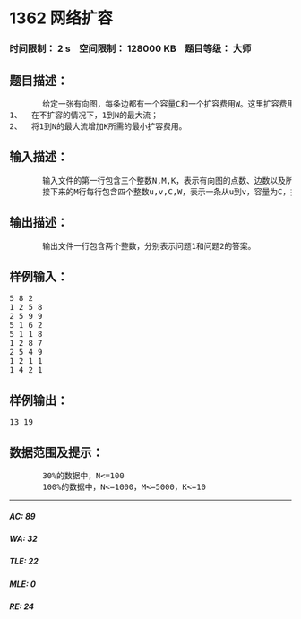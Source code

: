 # 1362 网络扩容   
### 时间限制： 2 s&nbsp;&nbsp;&nbsp;&nbsp;空间限制： 128000 KB&nbsp;&nbsp;&nbsp;&nbsp;题目等级： 大师  
## 题目描述：  

<pre>
       给定一张有向图，每条边都有一个容量C和一个扩容费用W。这里扩容费用是指将容量扩大1所需的费用。求：
1、  在不扩容的情况下，1到N的最大流；
2、  将1到N的最大流增加K所需的最小扩容费用。
</pre>
  
  
## 输入描述：  

<pre>
       输入文件的第一行包含三个整数N,M,K，表示有向图的点数、边数以及所需要增加的流量。
       接下来的M行每行包含四个整数u,v,C,W，表示一条从u到v，容量为C，扩容费用为W的边。
</pre>
  
  
## 输出描述：  

<pre>
       输出文件一行包含两个整数，分别表示问题1和问题2的答案。
</pre>
  
  
## 样例输入：  

<pre>
5 8 2
1 2 5 8
2 5 9 9
5 1 6 2
5 1 1 8
1 2 8 7
2 5 4 9
1 2 1 1
1 4 2 1
</pre>
  
  
## 样例输出：  

<pre>
13 19
</pre>
  
  
## 数据范围及提示：  

<pre>
       30%的数据中，N<=100
       100%的数据中，N<=1000，M<=5000，K<=10
</pre>
  
  
***  

##### AC: 89  
##### WA: 32  
##### TLE: 22  
##### MLE: 0  
##### RE: 24  
